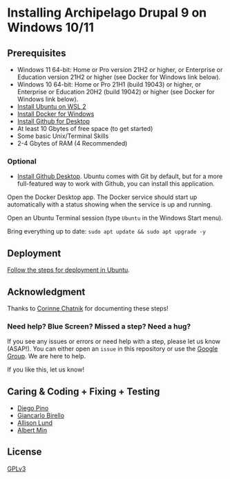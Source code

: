 <!--documentation
---
title: "Installing Archipelago Drupal 9 on Ubuntu 18.04 or 20.04"
tags:
  - Archipelago-deployment
  - Drupal 9
  - Windows
  - Ubuntu 18.04
  - Ubuntu 20.04
---
documentation-->

# Installing Archipelago Drupal 9 on Windows 10/11

## Prerequisites

- Windows 11 64-bit: Home or Pro version 21H2 or higher, or Enterprise or Education version 21H2 or higher (see Docker for Windows link below).
- Windows 10 64-bit: Home or Pro 21H1 (build 19043) or higher, or Enterprise or Education 20H2 (build 19042) or higher (see Docker for Windows link below).
- [Install Ubuntu on WSL 2](https://ubuntu.com/wsl)
- [Install Docker for Windows](https://docs.docker.com/desktop/windows/install/)
- [Install Github for Desktop](https://desktop.github.com/)
- At least 10 Gbytes of free space (to get started)
- Some basic Unix/Terminal Skills
- 2-4 Gbytes of RAM (4 Recommended)

### Optional

- [Install Github Desktop](https://desktop.github.com/). Ubuntu comes with Git by default, but for a more full-featured way to work with Github, you can install this application.

Open the Docker Desktop app. The Docker service should start up automatically with a status showing when the service is up and running.

Open an Ubuntu Terminal session (type `Ubuntu` in the Windows Start menu).

Bring everything up to date: `sudo apt update && sudo apt upgrade -y`

## Deployment

[Follow the steps for deployment in Ubuntu](ubuntu.md#step-1-deployment).

## Acknowledgment

Thanks to [Corinne Chatnik](https://github.com/chatnikc) for documenting these steps!

### Need help? Blue Screen? Missed a step? Need a hug?

If you see any issues or errors or need help with a step, please let us know (ASAP!). You can either open an `issue` in this repository or use the [Google Group](https://groups.google.com/forum/#!forum/archipelago-commons). We are here to help.

If you like this, let us know!

## Caring & Coding + Fixing + Testing

* [Diego Pino](https://github.com/DiegoPino)
* [Giancarlo Birello](https://github.com/giancarlobi)
* [Allison Lund](https://github.com/alliomeria)
* [Albert Min](https://github.com/aksm)

## License

[GPLv3](http://www.gnu.org/licenses/gpl-3.0.txt)
